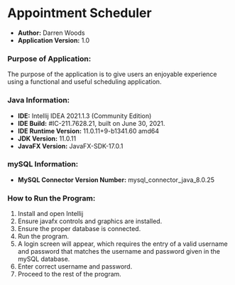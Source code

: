 # <b>Appointment Scheduler</b>
<ul>
<li><b>Author:</b> Darren Woods</li>
<li><b>Application Version:</b> 1.0</li>
</ul>

### Purpose of Application:
The purpose of the application is to give users an enjoyable experience using a functional and useful scheduling application.
<br>

### Java Information:
<ul>
<li><b>IDE:</b> Intellij IDEA 2021.1.3 (Community Edition)</li>
<li><b>IDE Build:</b> #IC-211.7628.21, built on June 30, 2021.</li>
<li><b>IDE Runtime Version:</b> 11.0.11+9-b1341.60 amd64</li>
<li><b>JDK Version:</b> 11.0.11</li>
<li><b>JavaFX Version:</b> JavaFX-SDK-17.0.1</li>
</ul>

### mySQL Information:
<ul>
<li><b>MySQL Connector Version Number:</b> mysql_connector_java_8.0.25</li>
</ul>

### How to Run the Program:
<ol><li>Install and open Intellij</li>
<li>Ensure javafx controls and graphics are installed.</li>
<li>Ensure the proper database is connected.</li>
<li>Run the program.</li>
<li>A login screen will appear, which requires the entry of a valid username and password that matches the username and password given in the mySQL database. </li>
<li>Enter correct username and password.</li>
<li>Proceed to the rest of the program.</li>
</ol>
